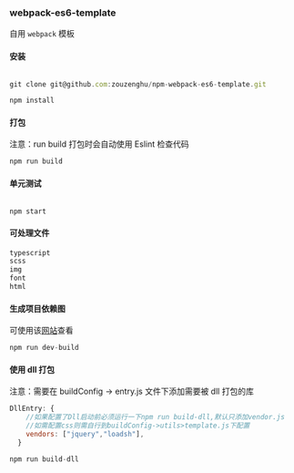 ### webpack-es6-template

自用 `webpack` 模板

#### 安装

```javascript

git clone git@github.com:zouzenghu/npm-webpack-es6-template.git

npm install

```

#### 打包

注意：run build 打包时会自动使用 Eslint 检查代码

```javascript
npm run build
```

#### 单元测试

```javascript

npm start

```

#### 可处理文件

```javascript
typescript
scss
img
font
html
```

#### 生成项目依赖图

可使用该[网站](https://webpack.github.io/analyse/)查看

```javascript
npm run dev-build
```

#### 使用 dll 打包

注意：需要在 buildConfig -> entry.js 文件下添加需要被 dll 打包的库

```javascript
DllEntry: {
    //如果配置了Dll启动前必须运行一下npm run build-dll,默认只添加vendor.js
    //如需配置css则需自行到buildConfig->utils>template.js下配置
    vendors: ["jquery","loadsh"],
  }

npm run build-dll
```
